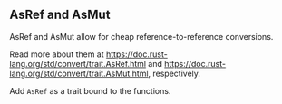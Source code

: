 ﻿## AsRef and AsMut

AsRef and AsMut allow for cheap reference-to-reference conversions.

Read more about them at https://doc.rust-lang.org/std/convert/trait.AsRef.html
and https://doc.rust-lang.org/std/convert/trait.AsMut.html, respectively.

<div class="hint">Add <code>AsRef</code> as a trait bound to the functions.</div>
